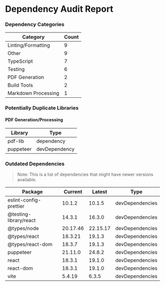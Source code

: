 # Dependency Audit Report

### Dependency Categories

| Category | Count |
|----------|-------|
| Linting/Formatting | 9 |
| Other | 9 |
| TypeScript | 7 |
| Testing | 6 |
| PDF Generation | 2 |
| Build Tools | 2 |
| Markdown Processing | 1 |

### Potentially Duplicate Libraries

#### PDF Generation/Processing

| Library | Type |
|---------|------|
| pdf-lib | dependency |
| puppeteer | devDependency |

### Outdated Dependencies

> Note: This is a list of dependencies that might have newer versions available.

| Package | Current | Latest | Type |
|---------|---------|--------|------|
| eslint-config-prettier | 10.1.2 | 10.1.5 | devDependencies |
| @testing-library/react | 14.3.1 | 16.3.0 | devDependencies |
| @types/node | 20.17.46 | 22.15.17 | devDependencies |
| @types/react | 18.3.21 | 19.1.3 | devDependencies |
| @types/react-dom | 18.3.7 | 19.1.3 | devDependencies |
| puppeteer | 21.11.0 | 24.8.2 | devDependencies |
| react | 18.3.1 | 19.1.0 | devDependencies |
| react-dom | 18.3.1 | 19.1.0 | devDependencies |
| vite | 5.4.19 | 6.3.5 | devDependencies |


